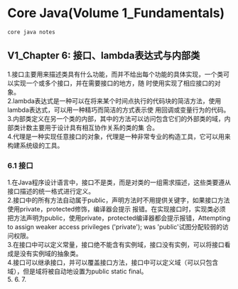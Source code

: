 # Core Java(Volume 1_Fundamentals)
    core java notes
## V1_Chapter 6: 接口、lambda表达式与内部类
1.接口主要用来描述类具有什么功能，而并不给出每个功能的具体实现，一个类可以实现一个或多个接口，并在需要接口的地方，随
时使用实现了相应接口的对象。   
2.lambda表达式是一种可以在将来某个时间点执行的代码块的简洁方法，使用lambda表达式，可以用一种精巧而简洁的方式表示使
用回调或变量行为的代码。   
3.内部类定义在另一个类的内部，其中的方法可以访问包含它们的外部类的域，内部类计数主要用于设计具有相互协作关系的类的集
合。   
4.代理是一种实现任意接口的对象，代理是一种非常专业的构造工具，它可以用来构建系统级的工具。   
### 6.1 接口
1.在Java程序设计语言中，接口不是类，而是对类的一组需求描述，这些类要遵从接口描述的统一格式进行定义。   
2.接口中的所有方法自动属于public，声明方法时不用提供关键字，如果接口方法使用private，protected修饰，编译器会提示
报错。在实现接口时，实现类必须把方法声明为public，使用private，protected编译器都会提示报错，Attempting to assign 
weaker access privileges ('private'); was 'public'试图分配较弱的访问权限。   
3.在接口中可以定义常量，接口绝不能含有实例域，接口没有实例，可以将接口看成是没有实例域的抽象类。   
4.接口可以继承接口，并可以覆盖接口方法，接口中可以定义域（可以只包含域），但是域将被自动地设置为public static final。   
5.
6.
7.


